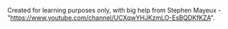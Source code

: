 Created for learning purposes only, with big help from Stephen Mayeux - "https://www.youtube.com/channel/UCXqwYHJKzmLO-EsBQDKfKZA".